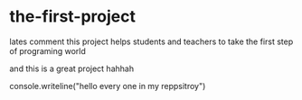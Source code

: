 # the-first-project
lates comment 
this project helps students and teachers to take the first step of programing world




and this is  a great project hahhah




console.writeline("hello every one in my reppsitroy")
